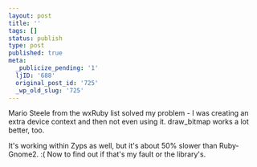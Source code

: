 ```yaml
---
layout: post
title: ''
tags: []
status: publish
type: post
published: true
meta:
  _publicize_pending: '1'
  ljID: '688'
  original_post_id: '725'
  _wp_old_slug: '725'
---
```

Mario Steele from the wxRuby list solved my problem - I was creating an extra device context and then not even using it.  draw_bitmap works a lot better, too.

It's working within Zyps as well, but it's about 50% slower than Ruby-Gnome2.  :(  Now to find out if that's my fault or the library's.
